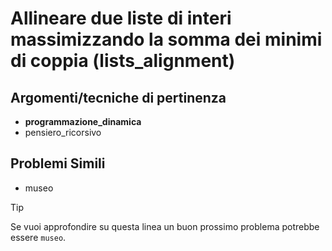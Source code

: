 # Allineare due liste di interi massimizzando la somma dei minimi di coppia (lists_alignment)



## Argomenti/tecniche di pertinenza

 - **programmazione_dinamica**
 - pensiero_ricorsivo
## Problemi Simili

 - museo

> [!TIP]
> Se vuoi approfondire su questa linea un buon prossimo problema potrebbe essere `museo`.

